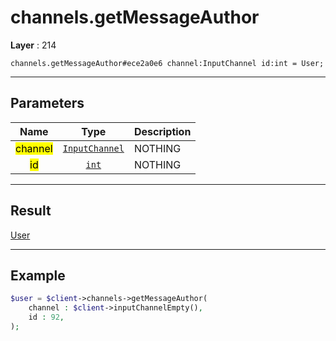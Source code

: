 # channels.getMessageAuthor

**Layer** : 214

```tl
channels.getMessageAuthor#ece2a0e6 channel:InputChannel id:int = User;
```

---

## Parameters

| Name | Type | Description |
| :---: | :---: | :--- |
| <mark>channel</mark> | [`InputChannel`](type/InputChannel) | NOTHING |
| <mark>id</mark> | [`int`](type/int) | NOTHING |

---

## Result

[User](type/User)

---

## Example

```php
$user = $client->channels->getMessageAuthor(
	channel : $client->inputChannelEmpty(),
	id : 92,
);
```